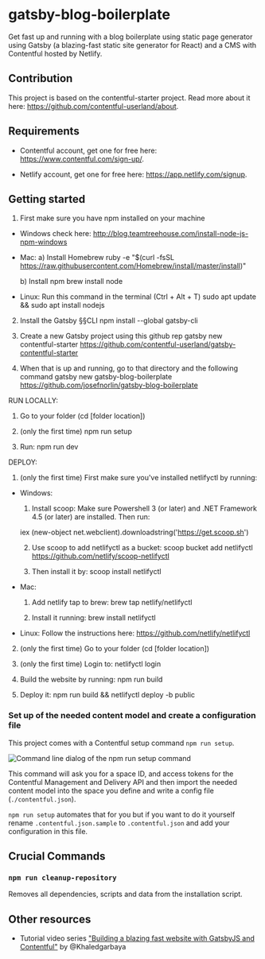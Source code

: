 # gatsby-blog-boilerplate

Get fast up and running with a blog boilerplate using static page generator using Gatsby (a blazing-fast static site generator for React) and a CMS with Contentful hosted by Netlify.

## Contribution

This project is based on the contentful-starter project. Read more about it here: https://github.com/contentful-userland/about.

## Requirements

- Contentful account, get one for free here: https://www.contentful.com/sign-up/.

- Netlify account, get one for free here: https://app.netlify.com/signup.

## Getting started

1) First make sure you have npm installed on your machine
- Windows check here: http://blog.teamtreehouse.com/install-node-js-npm-windows
- Mac:
    a) Install Homebrew
    ruby -e "$(curl -fsSL https://raw.githubusercontent.com/Homebrew/install/master/install)"

    b) Install npm
    brew install node
- Linux: 
    Run this command in the terminal (Ctrl + Alt + T)
    sudo apt update && sudo apt install nodejs

2) Install the Gatsby §§CLI
npm install --global gatsby-cli

3) Create a new Gatsby project using this github rep
gatsby new contentful-starter https://github.com/contentful-userland/gatsby-contentful-starter

4) When that is up and running, go to that directory and the following command
gatsby new gatsby-blog-boilerplate https://github.com/josefnorlin/gatsby-blog-boilerplate


RUN LOCALLY:
1) Go to your folder (cd [folder location])

2) (only the first time) npm run setup

3) Run: npm run dev


DEPLOY:
1) (only the first time) First make sure you've installed netlifyctl by running:
- Windows:
    1) Install scoop:
    Make sure Powershell 3 (or later) and .NET Framework 4.5 (or later) are installed. Then run:
    
    iex (new-object net.webclient).downloadstring('https://get.scoop.sh')

    2) Use scoop to add netlifyctl as a bucket:
    scoop bucket add netlifyctl https://github.com/netlify/scoop-netlifyctl
    
    3) Then install it by:
    scoop install netlifyctl

- Mac:
    1) Add netlify tap to brew:
        brew tap netlify/netlifyctl
    
    2) Install it running:
    brew install netlifyctl

- Linux:
    Follow the instructions here: https://github.com/netlify/netlifyctl


2) (only the first time) Go to your folder (cd [folder location])

4) (only the first time) Login to:
netlifyctl login

3) Build the website by running:
npm run build

5) Deploy it:
npm run build && netlifyctl deploy -b public


### Set up of the needed content model and create a configuration file

This project comes with a Contentful setup command `npm run setup`.

![Command line dialog of the npm run setup command](https://rawgit.com/contentful-userland/gatsby-contentful-starter/master/setup.jpg "Command line dialog of the npm run setup command")

This command will ask you for a space ID, and access tokens for the Contentful Management and Delivery API and then import the needed content model into the space you define and write a config file (`./contentful.json`).

`npm run setup` automates that for you but if you want to do it yourself rename `.contentful.json.sample` to `.contentful.json` and add your configuration in this file.

## Crucial Commands

### `npm run cleanup-repository`

Removes all dependencies, scripts and data from the installation script.

## Other resources

- Tutorial video series ["Building a blazing fast website with GatsbyJS and Contentful"](https://www.youtube.com/watch?v=Ek4o40w1tH4&list=PL8KiuH6vpACV-F7jXribe4YveGBhBeG9A) by @Khaledgarbaya
